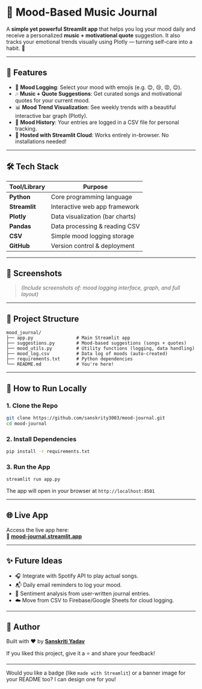 # 🎵 Mood-Based Music Journal

A **simple yet powerful Streamlit app** that helps you log your mood daily and receive a personalized **music + motivational quote** suggestion. It also tracks your emotional trends visually using Plotly — turning self-care into a habit. 💚



---

## 🌟 Features

- 🧠 **Mood Logging**: Select your mood with emojis (e.g. 😊, 😢, 😡, 😌).
- 🎶 **Music + Quote Suggestions**: Get curated songs and motivational quotes for your current mood.
- 📊 **Mood Trend Visualization**: See weekly trends with a beautiful interactive bar graph (Plotly).
- 📁 **Mood History**: Your entries are logged in a CSV file for personal tracking.
- 🚀 **Hosted with Streamlit Cloud**: Works entirely in-browser. No installations needed!

---

## 🛠 Tech Stack

| Tool/Library     | Purpose                      |
|------------------|------------------------------|
| **Python**        | Core programming language     |
| **Streamlit**     | Interactive web app framework |
| **Plotly**        | Data visualization (bar charts) |
| **Pandas**        | Data processing & reading CSV |
| **CSV**           | Simple mood logging storage    |
| **GitHub**        | Version control & deployment   |

---

## 📸 Screenshots

> *(Include screenshots of: mood logging interface, graph, and full layout)*

---

## 📂 Project Structure

```
mood_journal/
├── app.py                # Main Streamlit app
├── suggestions.py        # Mood-based suggestions (songs + quotes)
├── mood_utils.py         # Utility functions (logging, data handling)
├── mood_log.csv          # Data log of moods (auto-created)
├── requirements.txt      # Python dependencies
└── README.md             # You're here!
```

---

## 🚀 How to Run Locally

### 1. Clone the Repo

```bash
git clone https://github.com/sanskrity3003/mood-journal.git
cd mood-journal
```

### 2. Install Dependencies

```bash
pip install -r requirements.txt
```

### 3. Run the App

```bash
streamlit run app.py
```

The app will open in your browser at `http://localhost:8501`

---

## 🌐 Live App

Access the live app here:  
**🔗 [mood-journal.streamlit.app](https://your-streamlit-link)**

---

## ✨ Future Ideas

- 🎧 Integrate with Spotify API to play actual songs.
- 📬 Daily email reminders to log your mood.
- 🧠 Sentiment analysis from user-written journal entries.
- ☁️ Move from CSV to Firebase/Google Sheets for cloud logging.

---

## 🙌 Author

Built with ❤️ by **[Sanskriti Yadav](https://github.com/sanskrity3003)**

If you liked this project, give it a ⭐ and share your feedback!

---

Would you like a badge (like `made with Streamlit`) or a banner image for your README too? I can design one for you!
